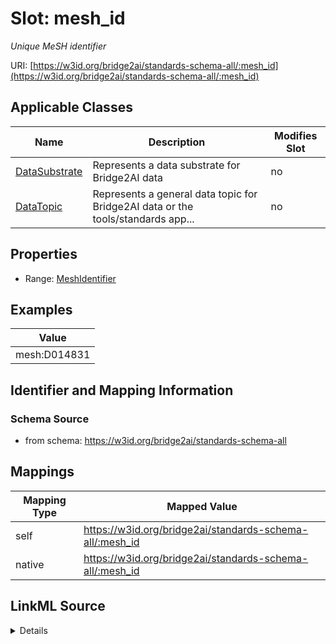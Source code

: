

# Slot: mesh_id


_Unique MeSH identifier_





URI: [https://w3id.org/bridge2ai/standards-schema-all/:mesh_id](https://w3id.org/bridge2ai/standards-schema-all/:mesh_id)



<!-- no inheritance hierarchy -->





## Applicable Classes

| Name | Description | Modifies Slot |
| --- | --- | --- |
| [DataSubstrate](DataSubstrate.md) | Represents a data substrate for Bridge2AI data |  no  |
| [DataTopic](DataTopic.md) | Represents a general data topic for Bridge2AI data or the tools/standards app... |  no  |







## Properties

* Range: [MeshIdentifier](MeshIdentifier.md)






## Examples

| Value |
| --- |
| mesh:D014831 |

## Identifier and Mapping Information







### Schema Source


* from schema: https://w3id.org/bridge2ai/standards-schema-all




## Mappings

| Mapping Type | Mapped Value |
| ---  | ---  |
| self | https://w3id.org/bridge2ai/standards-schema-all/:mesh_id |
| native | https://w3id.org/bridge2ai/standards-schema-all/:mesh_id |




## LinkML Source

<details>
```yaml
name: mesh_id
description: Unique MeSH identifier
examples:
- value: mesh:D014831
from_schema: https://w3id.org/bridge2ai/standards-schema-all
rank: 1000
values_from:
- mesh
alias: mesh_id
domain_of:
- DataSubstrate
- DataTopic
range: mesh_identifier

```
</details>